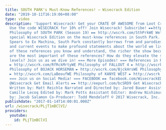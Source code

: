 ```yaml
---
title: SOUTH PARK's Must-Know References! – Wisecrack Edition
date: "2019-10-11T16:19:06+08:00"
type: video
description: 'Support Wisecrack! Get your CRATE OF AWESOME from Loot Crate at http://www.lootcrate.com/WISECRACK
  Use the code WISECRACK for 10% off! Join Wisecrack! Subscribe! ►►http://bit.ly/1y8Veir
  Philosophy of SOUTH PARK (Season 19) ►► http://wscrk.com/SthPrkWE Welcome to this
  special Wisecrack Edition on the must-know references in South Park. From Britney
  Spears to Ex Machina, South Park constantly borrows from and parodies pop culture
  and current events to make profound statements about the world we live in. The more
  of these references you know and understand, the richer the show becomes! So which
  are the most important of these references? How do they elevate the show to new
  levels? Join us as we dive in! === More Episodes! === References in RICK AND MORTY
  ► http://wscrk.com/RfRckMrtyWE Philosophy of FALLOUT 4 ► http://wscrk.com/Fllt4WE
  Philosophy of BOJACK HORSEMAN ► http://wscrk.com/BjckHrsWE Philosophy of SHIA LABEOUF
  ► http://wscrk.com/LaBeoufWE Philosophy of KANYE WEST ► http://wscrk.com/KanyeWE
  === Join us on Social Media! === FACEBOOK ►► facebook.com/WisecrackEDU TWITTER ►►
  @Wisecrack Get Email Alerts ►► http://eepurl.com/bcSRD9 Get Wisecrack Gear! ►► http://www.wisecrack.co/store
  Written by: Matt Reichle Narrated and Directed by: Jared Bauer Assistant Director:
  Camille Lecoq Edited by: Mark Potts Assistant Editor: Andrew Nishimura Produced
  by: Jacob Salamon Co-Producer: Todd Mendeloff © 2017 Wisecrack, Inc.'
publishdate: "2017-01-14T14:00:01.000Z"
url: /wisecrack/PLjT1mBClVI/
providers:
  youtube:
    id: PLjT1mBClVI
---
```

